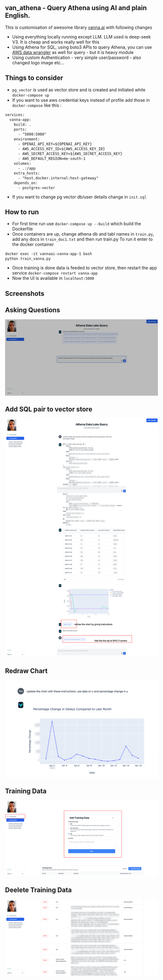 ## van_athena - Query Athena using AI and plain English.

This is customisation of awesome library [vanna.ai](https://github.com/vanna-ai/vanna) with following changes 
- Using everything locally running except LLM. LLM used is deep-seek V3. It is cheap and works really well for this
- Using Athena for SQL, using boto3 APIs to query Athena, you can use [AWS data wrangler](https://github.com/aws/aws-sdk-pandas) as well for query - but it is heavy module
- Using custom Authentication - very simple user/password - also changed logo image etc...

## Things to consider
- `pg_vector` is used as vector store and is created and initiated while `docker-compose up`
- If you want to use aws credential keys instead of profile add those in `docker-compose` like this :
```
services:
  vanna-app:
    build: .
    ports:
      - "5000:5000"
    environment:
      - OPENAI_API_KEY=${OPENAI_API_KEY}
      - AWS_ACCESS_KEY_ID=${AWS_ACCESS_KEY_ID}
      - AWS_SECRET_ACCESS_KEY=${AWS_SECRET_ACCESS_KEY}
      - AWS_DEFAULT_REGION=me-south-1
    volumes:
      - .:/app
    extra_hosts:
      - "host.docker.internal:host-gateway"
    depends_on:
      - postgres-vector
```
- If you want to change pg vector db/user details change in `init.sql`
## How to run

- For first time run use `docker-compose up --build` which build the Dockerfile
- Once containers are up, change athena db and tabl names in `train.py`, add any docs in `train_doc1.txt` and then run train.py
To run it enter to the docker container
```
docker exec -it vannaai-vanna-app-1 bash
python train_vanna.py
```
- Once training is done data is feeded to vector store, then restart the app service `docker-compose restart vanna-app`
- Now the UI is available in `localhost:5000`

## Screenshots
## Asking Questions
![alt text](https://github.com/kkfaisal/van_athena/blob/main/img/git_img_1.png)

## Add SQL pair to vector store 
![alt text](https://github.com/kkfaisal/van_athena/blob/main/img/git_img_2.png)

## Redraw Chart
![alt text](https://github.com/kkfaisal/van_athena/blob/main/img/git_img_3.png)

## Training Data
![alt text](https://github.com/kkfaisal/van_athena/blob/main/img/git_img_4.png)

## Deelete Training Data
![alt text](https://github.com/kkfaisal/van_athena/blob/main/img/git_img_5.png)

